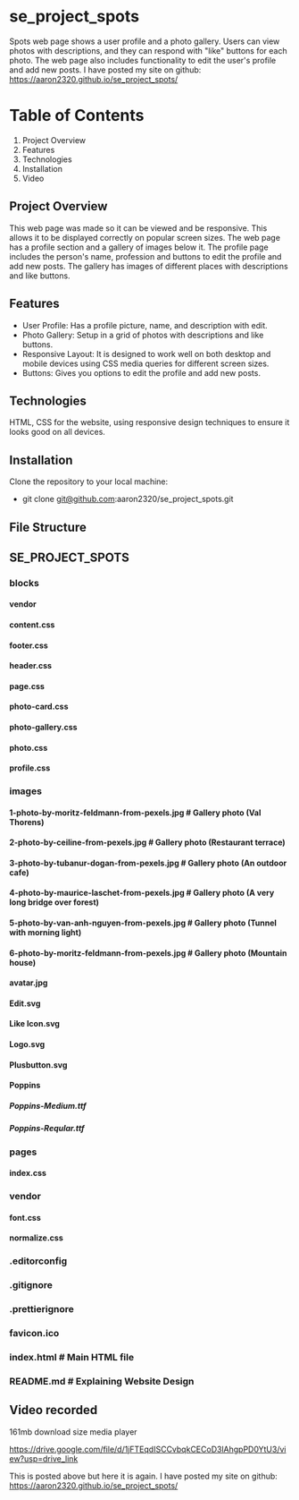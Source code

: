 # se_project_spots

Spots web page shows a user profile and a photo gallery. Users can view photos with descriptions, and they can respond with "like" buttons for each photo. The web page also includes functionality to edit the user's profile and add new posts. I have posted my site on github: https://aaron2320.github.io/se_project_spots/

# Table of Contents

1. Project Overview
2. Features
3. Technologies
4. Installation
5. Video

## Project Overview

This web page was made so it can be viewed and be responsive. This allows it to be displayed correctly on popular screen sizes. The web page has a profile section and a gallery of images below it. The profile page includes the person's name, profession and buttons to edit the profile and add new posts. The gallery has images of different places with descriptions and like buttons.

## Features

- User Profile: Has a profile picture, name, and description with edit.
- Photo Gallery: Setup in a grid of photos with descriptions and like buttons.
- Responsive Layout: It is designed to work well on both desktop and mobile devices using CSS media queries for different screen sizes.
- Buttons: Gives you options to edit the profile and add new posts.

## Technologies

HTML, CSS for the website, using responsive design techniques to ensure it looks good on all devices.

## Installation

Clone the repository to your local machine:

- git clone git@github.com:aaron2320/se_project_spots.git

## File Structure

## SE_PROJECT_SPOTS

### blocks

#### vendor

#### content.css

#### footer.css

#### header.css

#### page.css

#### photo-card.css

#### photo-gallery.css

#### photo.css

#### profile.css

### images

#### 1-photo-by-moritz-feldmann-from-pexels.jpg # Gallery photo (Val Thorens)

#### 2-photo-by-ceiline-from-pexels.jpg # Gallery photo (Restaurant terrace)

#### 3-photo-by-tubanur-dogan-from-pexels.jpg # Gallery photo (An outdoor cafe)

#### 4-photo-by-maurice-laschet-from-pexels.jpg # Gallery photo (A very long bridge over forest)

#### 5-photo-by-van-anh-nguyen-from-pexels.jpg # Gallery photo (Tunnel with morning light)

#### 6-photo-by-moritz-feldmann-from-pexels.jpg # Gallery photo (Mountain house)

#### avatar.jpg

#### Edit.svg

#### Like Icon.svg

#### Logo.svg

#### Plusbutton.svg

#### Poppins

##### Poppins-Medium.ttf

##### Poppins-Reqular.ttf

### pages

#### index.css

### vendor

#### font.css

#### normalize.css

### .editorconfig

### .gitignore

### .prettierignore

### favicon.ico

### index.html # Main HTML file

### README.md # Explaining Website Design

## Video recorded

161mb download size media player

https://drive.google.com/file/d/1jFTEqdISCCvbqkCECoD3lAhgpPD0YtU3/view?usp=drive_link

This is posted above but here it is again.
I have posted my site on github: https://aaron2320.github.io/se_project_spots/

